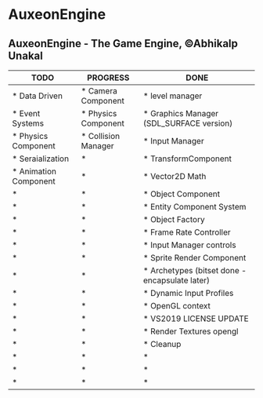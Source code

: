 # AuxeonEngine
AuxeonEngine - The Game Engine, ©Abhikalp Unakal
-------------------------------------------------------------------------------------------------------------

|TODO                      | PROGRESS                  | DONE                                               |
|--------------------------|---------------------------|----------------------------------------------------|
|* Data Driven             |* Camera Component         |* level manager                                     |
|* Event Systems           |* Physics Component        |* Graphics Manager (SDL_SURFACE version)            |
|* Physics Component       |* Collision Manager        |* Input Manager                                     |
|* Seraialization          |*                          |* TransformComponent                                |
|* Animation Component     |*                          |* Vector2D Math                                     |
|*                         |*                          |* Object Component                                  |
|*                         |*                          |* Entity Component System                           |
|*                         |*                          |* Object Factory                                    |
|*                         |*                          |* Frame Rate Controller                             |
|*                         |*                          |* Input Manager controls                            |
|*                         |*                          |* Sprite Render Component                           |
|*                         |*                          |* Archetypes (bitset done - encapsulate later)      |
|*                         |*                          |* Dynamic Input Profiles                            |
|*                         |*                          |* OpenGL context                                    |
|*                         |*                          |* VS2019 LICENSE UPDATE                             |
|*                         |*                          |* Render Textures opengl                            |
|*                         |*                          |* Cleanup                                           |
|*                         |*                          |*                                                   |
|*                         |*                          |*                                                   |
|*                         |*                          |*                                                   |





